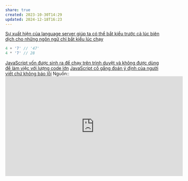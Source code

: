```yaml
---
share: true
created: 2023-10-30T14:29
updated: 2024-12-18T16:23
---
```

[Sự xuất hiện của language server giúp ta có thể bắt kiểu trước cả lúc biên dịch cho những ngôn ngữ chỉ bắt kiểu lúc chạy](./S%E1%BB%B1%20xu%E1%BA%A5t%20hi%E1%BB%87n%20c%E1%BB%A7a%20language%20server%20gi%C3%BAp%20ta%20c%C3%B3%20th%E1%BB%83%20b%E1%BA%AFt%20ki%E1%BB%83u%20tr%C6%B0%E1%BB%9Bc%20c%E1%BA%A3%20l%C3%BAc%20bi%C3%AAn%20d%E1%BB%8Bch%20cho%20nh%E1%BB%AFng%20ng%C3%B4n%20ng%E1%BB%AF%20ch%E1%BB%89%20b%E1%BA%AFt%20ki%E1%BB%83u%20l%C3%BAc%20ch%E1%BA%A1y.md)
```js
4 + '7' // '47'
4 * '7' // 28
```
[JavaScript vốn được sinh ra để chạy trên trình duyệt và không được dùng để làm việc với lượng code lớn](../../Ng%C3%B4n%20ng%E1%BB%AF/Ng%C3%B4n%20ng%E1%BB%AF%20l%E1%BA%ADp%20tr%C3%ACnh/%C3%9D%20%C4%91%E1%BB%93%20thi%E1%BA%BFt%20k%E1%BA%BF/JavaScript%20v%C3%A0%20Python/JavaScript%20v%E1%BB%91n%20%C4%91%C6%B0%E1%BB%A3c%20sinh%20ra%20%C4%91%E1%BB%83%20ch%E1%BA%A1y%20tr%C3%AAn%20tr%C3%ACnh%20duy%E1%BB%87t%20v%C3%A0%20kh%C3%B4ng%20%C4%91%C6%B0%E1%BB%A3c%20d%C3%B9ng%20%C4%91%E1%BB%83%20l%C3%A0m%20vi%E1%BB%87c%20v%E1%BB%9Bi%20l%C6%B0%E1%BB%A3ng%20code%20l%E1%BB%9Bn.md)
[JavaScript cố gắng đoán ý định của người viết chứ không báo lỗi](../../Ng%C3%B4n%20ng%E1%BB%AF/Ng%C3%B4n%20ng%E1%BB%AF%20l%E1%BA%ADp%20tr%C3%ACnh/%C3%9D%20%C4%91%E1%BB%93%20thi%E1%BA%BFt%20k%E1%BA%BF/JavaScript%20v%C3%A0%20Python/JavaScript%20c%E1%BB%91%20g%E1%BA%AFng%20%C4%91o%C3%A1n%20%C3%BD%20%C4%91%E1%BB%8Bnh%20c%E1%BB%A7a%20ng%C6%B0%E1%BB%9Di%20vi%E1%BA%BFt%20ch%E1%BB%A9%20kh%C3%B4ng%20b%C3%A1o%20l%E1%BB%97i.md)
Nguồn:: <iframe width="560" height="315" src="https://www.youtube.com/embed/C5fr0LZLMAs?si=FPwHt_B0S3GfrXei&t=174" title="YouTube video player" frameborder="0" allow="accelerometer; autoplay; clipboard-write; encrypted-media; gyroscope; picture-in-picture; web-share" referrerpolicy="strict-origin-when-cross-origin" allowfullscreen></iframe>